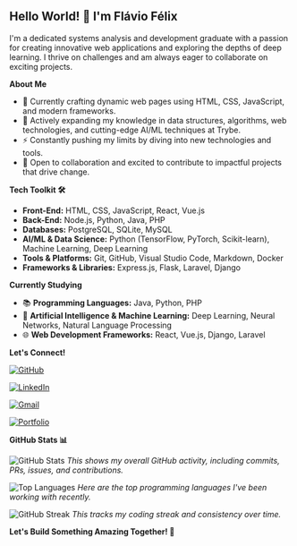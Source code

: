 ## Hello World! 👋 I'm Flávio Félix

I'm a dedicated systems analysis and development graduate with a passion for creating innovative web applications and exploring the depths of deep learning. I thrive on challenges and am always eager to collaborate on exciting projects.

**About Me**
* 🔭 Currently crafting dynamic web pages using HTML, CSS, JavaScript, and modern frameworks.
* 🌱 Actively expanding my knowledge in data structures, algorithms, web technologies, and cutting-edge AI/ML techniques at Trybe.
* ⚡ Constantly pushing my limits by diving into new technologies and tools.
* 🤝 Open to collaboration and excited to contribute to impactful projects that drive change.

**Tech Toolkit 🛠️**
* **Front-End:** HTML, CSS, JavaScript, React, Vue.js
* **Back-End:** Node.js, Python, Java, PHP
* **Databases:** PostgreSQL, SQLite, MySQL
* **AI/ML & Data Science:** Python (TensorFlow, PyTorch, Scikit-learn), Machine Learning, Deep Learning
* **Tools & Platforms:** Git, GitHub, Visual Studio Code, Markdown, Docker
* **Frameworks & Libraries:** Express.js, Flask, Laravel, Django

**Currently Studying**
* 📚 **Programming Languages:** Java, Python, PHP
* 🧠 **Artificial Intelligence & Machine Learning:** Deep Learning, Neural Networks, Natural Language Processing
* 🌐 **Web Development Frameworks:** React, Vue.js, Django, Laravel

**Let's Connect!**

[![GitHub](https://img.shields.io/badge/GitHub-100000?style=for-the-badge&logo=github&logoColor=white)](https://github.com/fau-33)

[![LinkedIn](https://img.shields.io/badge/LinkedIn-0077B5?style=for-the-badge&logo=linkedin&logoColor=white)](https://www.linkedin.com/in/flaviofelix/)

[![Gmail](https://img.shields.io/badge/Gmail-333333?style=for-the-badge&logo=gmail&logoColor=red)](mailto:flavioleandrovasco@gmail.com)

[![Portfolio](https://img.shields.io/badge/Portfolio-008080?style=for-the-badge&logo=portfolio&logoColor=white)](https://codepen.io/Flavio-Leandro/pen/poMQqem)

**GitHub Stats 📊**

<!-- Basic GitHub Stats -->
![GitHub Stats](https://github-readme-stats.vercel.app/api?username=fau-33&show_icons=true&theme=radical&include_all_commits=true&count_private=true)
*This shows my overall GitHub activity, including commits, PRs, issues, and contributions.*

<!-- Top Languages -->
![Top Languages](https://github-readme-stats.vercel.app/api/top-langs/?username=fau-33&layout=compact&theme=radical&langs_count=8)
*Here are the top programming languages I've been working with recently.*

<!-- GitHub Streak Stats -->
![GitHub Streak](https://github-readme-streak-stats.herokuapp.com/?user=fau-33&theme=radical&date_format=j%20M%20Y&mode=weekly)
*This tracks my coding streak and consistency over time.*


**Let's Build Something Amazing Together! 🚀**

